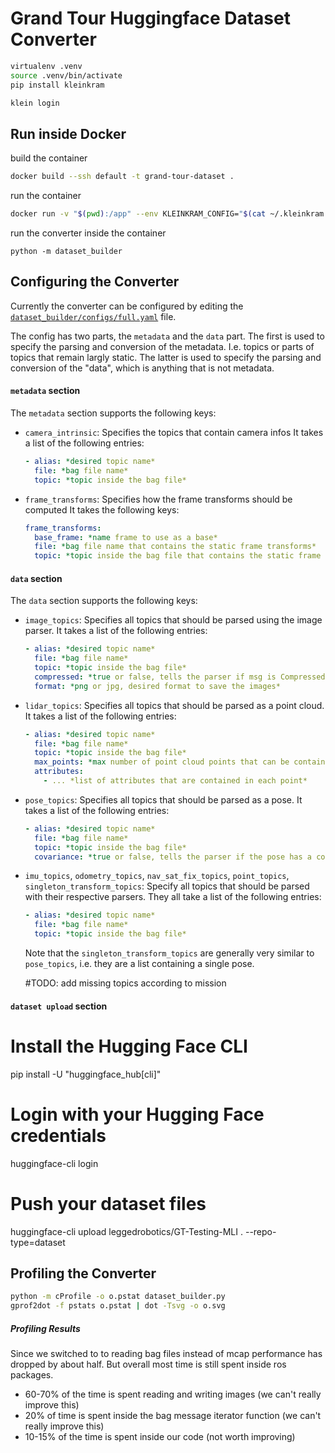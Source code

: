 # Grand Tour Huggingface Dataset Converter

```bash
virtualenv .venv
source .venv/bin/activate
pip install kleinkram

klein login
```

## Run inside Docker

build the container

```bash
docker build --ssh default -t grand-tour-dataset .
```

run the container

```bash
docker run -v "$(pwd):/app" --env KLEINKRAM_CONFIG="$(cat ~/.kleinkram.json)" --rm -it grand-tour-dataset
```

run the converter inside the container

```
python -m dataset_builder
```

## Configuring the Converter

Currently the converter can be configured by editing the [`dataset_builder/configs/full.yaml`](dataset_builder/configs/full.yaml) file.

The config has two parts, the `metadata` and the `data` part.
The first is used to specify the parsing and conversion of the metadata.
I.e. topics or parts of topics that remain largly static.
The latter is used to specify the parsing and conversion of the "data", which is anything that is not metadata.

#### `metadata` section

The `metadata` section supports the following keys:

- `camera_intrinsic`: Specifies the topics that contain camera infos
  It takes a list of the following entries:
  ```yaml
  - alias: *desired topic name*
    file: *bag file name*
    topic: *topic inside the bag file*
  ```
- `frame_transforms`: Specifies how the frame transforms should be computed
  It takes the following keys:

  ```yaml
  frame_transforms:
    base_frame: *name frame to use as a base*
    file: *bag file name that contains the static frame transforms*
    topic: *topic inside the bag file that contains the static frame transforms*
  ```

#### `data` section

The `data` section supports the following keys:

- `image_topics`: Specifies all topics that should be parsed using the image parser.
  It takes a list of the following entries:

  ```yaml
  - alias: *desired topic name*
    file: *bag file name*
    topic: *topic inside the bag file*
    compressed: *true or false, tells the parser if msg is CompressedImage or Image*
    format: *png or jpg, desired format to save the images*
  ```

- `lidar_topics`: Specifies all topics that should be parsed as a point cloud.
  It takes a list of the following entries:

  ```yaml
  - alias: *desired topic name*
    file: *bag file name*
    topic: *topic inside the bag file*
    max_points: *max number of point cloud points that can be contained in a message*
    attributes:
      - ... *list of attributes that are contained in each point*
  ```

- `pose_topics`: Specifies all topics that should be parsed as a pose.
  It takes a list of the following entries:

  ```yaml
  - alias: *desired topic name*
    file: *bag file name*
    topic: *topic inside the bag file*
    covariance: *true or false, tells the parser if the pose has a covariance matrix*
  ```

- `imu_topics`, `odometry_topics`, `nav_sat_fix_topics`, `point_topics`, `singleton_transform_topics`:
  Specify all topics that should be parsed with their respective parsers.
  They all take a list of the following entries:

  ```yaml
  - alias: *desired topic name*
    file: *bag file name*
    topic: *topic inside the bag file*
  ```

  Note that the `singleton_transform_topics` are generally very similar to `pose_topics`, i.e. they are a list containing a single pose.


  #TODO: add missing topics according to mission



#### `dataset upload` section

# Install the Hugging Face CLI
pip install -U "huggingface_hub[cli]"

# Login with your Hugging Face credentials
huggingface-cli login

# Push your dataset files
huggingface-cli upload leggedrobotics/GT-Testing-MLI . --repo-type=dataset


## Profiling the Converter

```bash
python -m cProfile -o o.pstat dataset_builder.py
gprof2dot -f pstats o.pstat | dot -Tsvg -o o.svg
```

##### Profiling Results

Since we switched to to reading bag files instead of mcap performance has dropped by about half.
But overall most time is still spent inside ros packages.

- 60-70% of the time is spent reading and writing images (we can't really improve this)
- 20% of time is spent inside the bag message iterator function (we can't really improve this)
- 10-15% of the time is spent inside our code (not worth improving)
